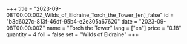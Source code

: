 +++
title = "2023-09-08T00:00:00Z_Wilds_of_Eldraine_Torch_the_Tower_[en]_false"
id = "b3d6027c-813f-46df-95b4-e2e305a67620"
date = "2023-09-08T00:00:00Z"
name = "Torch the Tower"
lang = ["en"]
price = "0.18"
quantity = 4
foil = false
set = "Wilds of Eldraine"
+++
